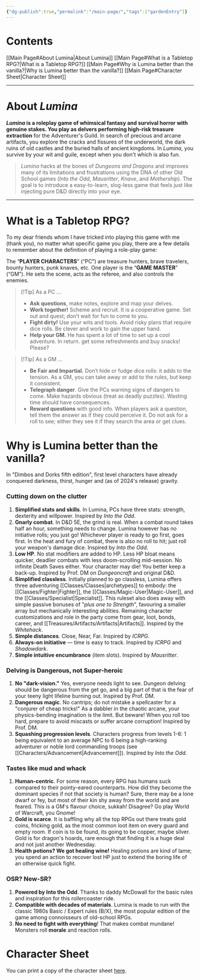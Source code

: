 ```yaml
---
{"dg-publish":true,"permalink":"/main-page/","tags":["gardenEntry"]}
---
```


 
# Contents
 [[Main Page#About Lumina\|About Lumina]]
 [[Main Page#What is a Tabletop RPG?\|What is a Tabletop RPG?]]
 [[Main Page#Why is Lumina better than the vanilla?\|Why is Lumina better than the vanilla?]]
 [[Main Page#Character Sheet\|Character Sheet]]

---

# About *Lumina*
***Lumina* is a roleplay game of whimsical fantasy and survival horror with genuine stakes. You play as delvers performing high-risk treasure extraction** for the Adventurer's Guild. In search of precious and arcane artifacts, you explore the cracks and fissures of the underworld, the dark ruins of old castles and the buried halls of ancient kingdoms. In *Lumina*, you survive by your wit and guile, except when you don't which is also fun.

>*Lumina* hacks at the bones of *Dungeons and Dragons* and improves many of its limitations and frustrations using the DNA of other Old School games (*Into the Odd*, *Mausritter*, *Knave*, and *Mothership*). The goal is to introduce a easy-to-learn, slog-less game that feels just like injecting pure D&D directly into your eye.

---
# What is a Tabletop RPG?
To my dear friends whom I have tricked into playing this game with me (thank you), no matter what specific game you play, there are a few details to remember about the definition of playing a role-play game:

The “**PLAYER CHARACTERS**” (“PC”) are treasure hunters, brave travelers, bounty hunters, punk knaves, etc. One player is the “**GAME MASTER**” (“GM”). He sets the scene, acts as the referee, and also controls the enemies.

> [!Tip] As a PC ...
> - **Ask questions**, make notes, explore and map your delves.
> - **Work together!** Scheme and recruit. It is a cooperative game. Set out and quest; don’t wait for fun to come to you.
> - **Fight dirty!** Use your wits and tools. Avoid risky plans that require dice rolls. Be clever and work to gain the upper hand.
> - **Help your GM.** He has spent a lot of time to set up a cool adventure. In return. get some refreshments and buy snacks! Please?

> [!Tip] As a GM ...
> - **Be Fair and Impartial.** Don’t hide or fudge dice rolls: it adds to the tension. As a GM, you can take away or add to the rules, but keep it consistent.
> - **Telegraph danger**. Give the PCs warning signs of dangers to come. Make hazards obvious (treat as deadly puzzles). Wasting time should have consequences.
> - **Reward questions** with good info. When players ask a question, tell them the answer as if they could perceive it. Do not ask for a roll to see; either they see it if they search the area or get clues.

# Why is Lumina better than the vanilla? 
In "Dimbos and Dorks fifth edition", first level characters have already conquered darkness, thirst, hunger and (as of 2024's release) gravity.
### Cutting down on the clutter
1. **Simplified stats and skills**. In Lumina, PCs have three stats: strength, dexterity and willpower. Inspired by *Into the Odd*.
2. **Gnarly combat**. In D&D 5E, the grind is real. When a combat round takes half an hour, something needs to change. Lumina however has no initiative rolls; you just go! Whichever player is ready to go first, goes first. In the heat and fury of combat, there is also no roll to hit; just roll your weapon's damage dice. Inspired by *Into the Odd*. 
3. **Low HP**. No stat modifiers are added to HP. Less HP bloat means quicker, deadlier combats with less doom-scrolling mid-session. No infinite Death Saves either. Your character may die! You better keep a back-up. Inspired by Prof. DM on *Dungeoncraft* and original D&D.
4. **Simplified classless**. Initially planned to go classless, Lumina offers three adventuring [[Classes/Classes\|archetypes]] to embody: the [[Classes/Fighter\|Fighter]], the [[Classes/Magic-User\|Magic-User]], and the [[Classes/Specialist\|Specialist]]. This ruleset also does away with simple passive bonuses of "*plus one to Strength*", favouring a smaller array but mechanically interesting abilities. Remaining character customizations and role in the party come from  gear, loot, bonds, career, and [[Treasures/Artifacts/Artifacts\|Artifacts]]. Inspired by the *Whitehack*.
5. **Simple distances**. Close, Near, Far.  Inspired by *ICRPG*.
6. **Always-on initiative** — time is easy to track. Inspired by *ICRPG* and *Shadowdark*.
7. **Simple intuitive encumbrance** (item slots). Inspired by *Mausritter*.
### Delving is Dangerous, not Super-heroic
1. **No "dark-vision."** Yes, everyone needs light to see. Dungeon delving should be dangerous from the get go, and a big part of that is the fear of your teeny light lifeline burning out. Inspired by Prof. DM.
2. **Dangerous magic**. No cantrips; do not mistake a spellcaster for a "conjurer of cheap tricks!" As a dabbler in the chaotic arcane, your physics-bending imagination is the limit. But beware! When you roll too hard, prepare to avoid miscasts or suffer arcane corruption! Inspired by Prof. DM.
3. **Squashing progression levels**. Characters progress from levels 1-6: 1 being equivalent to an average NPC to 6 being a high-ranking adventurer or noble lord commanding troops (see [[Characters/Advancement\|Advancement]]). Inspired by *Into the Odd*. 
### Tastes like mud and whack
1. **Human-centric**. For some reason, every RPG has humans suck compared to their pointy-eared counterparts. How did they become the dominant species if not that society is human? Sure, there may be a lone dwarf or fey, but most of their kin shy away from the world and are feared. This is a GM's flavour choice, sukkah! Disagree? Go play World of Warcraft, you Gnome!
2. **Gold is scarce**. It is baffling why all the top RPGs out there treats gold coins, fricking gold, as the most common loot item on every guard and empty room.  If coin is to be found, its going to be copper, maybe silver. Gold is for dragon's hoards, rare enough that finding it is a huge deal and not just another Wednesday.
3. **Health potions? We got healing wine!** Healing potions are kind of lame; you spend an action to recover lost HP just to extend the boring life of an otherwise quick fight. 
### OSR? New-SR?
1. **Powered by Into the Odd**. Thanks to daddy McDowall for the basic rules and inspiration for this rollercoaster ride.
2. **Compatible with decades of materials**.  Lumina is made to run with the classic 1980s Basic / Expert rules (B/X), the most popular edition of the game among connoisseurs of old-school RPGs.
3. **No need to fight with everything**! That makes combat mundane! Monsters roll **morale** and reaction rolls.

# Character Sheet
You can print a copy of the character sheet [here](https://drive.google.com/file/d/1wec6VdSv-QKD93J8UrMkgssnu6l0cmcS/view?usp=sharing).